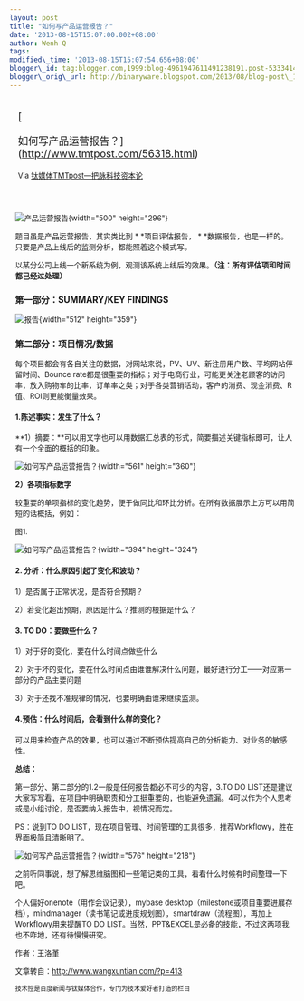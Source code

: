 ```yaml
--- 
layout: post 
title: "如何写产品运营报告？" 
date: '2013-08-15T15:07:00.002+08:00' 
author: Wenh Q
tags:
modified\_time: '2013-08-15T15:07:54.656+08:00' 
blogger\_id: tag:blogger.com,1999:blog-4961947611491238191.post-5333414174588501116
blogger\_orig\_url: http://binaryware.blogspot.com/2013/08/blog-post\_15.html
---
```

<div style="margin: 10px; padding: 5px;">

<div style="font-size: 18px;">

[

如何写产品运营报告？](http://www.tmtpost.com/56318.html)

</div>

<div style="font-size: 13px;">

Via [钛媒体TMTpost—把脉科技资本论](http://www.tmtpost.com/)

</div>

</div>

<div style="font-size: 13px; padding: 15px 0 10px 10px;">

![产品运营报告](http://www.tmtpost.com/wp-content/uploads/2013/08/137644860940.jpg "产品运营报告"){width="500"
height="296"}



题目虽是产品运营报告，其实类比到
*
*项目评估报告，
*
*数据报告，也是一样的。只要是产品上线后的监测分析，都能照着这个模式写。

以某分公司上线一个新系统为例，观测该系统上线后的效果。**（注：所有评估项和时间都已经过处理）**

### **第一部分：SUMMARY/KEY FINDINGS**

![报告](http://www.tmtpost.com/wp-content/uploads/2013/08/137644706860.jpg "报告"){width="512"
height="359"}

### **第二部分：项目情况/数据**

每个项目都会有各自关注的数据，对网站来说，PV、UV、新注册用户数、平均网站停留时间、Bounce
rate都是很重要的指标；对于电商行业，可能更关注老顾客的访问率，放入购物车的比率，订单率之类；对于各类营销活动，客户的消费、现金消费、R值、ROI则更能衡量效果。

#### **1.陈述事实：发生了什么？**

**1）摘要：**可以用文字也可以用数据汇总表的形式，简要描述关键指标即可，让人有一个全面的概括的印象。

![如何写产品运营报告？](http://www.tmtpost.com/wp-content/uploads/2013/08/137644711365.jpg "如何写产品运营报告？"){width="561"
height="360"}

**2）各项指标数字**

较重要的单项指标的变化趋势，便于做同比和环比分析。在所有数据展示上方可以用简短的话概括，例如：

图1.

![如何写产品运营报告？](http://www.tmtpost.com/wp-content/uploads/2013/08/137644715498.jpg "如何写产品运营报告？"){width="394"
height="324"}





#### **2. 分析：什么原因引起了变化和波动？**

1）是否属于正常状况，是否符合预期？

2）若变化超出预期，原因是什么？推测的根据是什么？

#### **3. TO DO：要做些什么？**

1）对于好的变化，要在什么时间点做些什么

2）对于坏的变化，要在什么时间点由谁谁解决什么问题，最好进行分工——对应第一部分的产品主要问题

3）对于还找不准规律的情况，也要明确由谁来继续监测。

#### **4.预估：什么时间后，会看到什么样的变化？**

可以用来检查产品的效果，也可以通过不断预估提高自己的分析能力、对业务的敏感性。

**总结：**

第一部分、第二部分的1.2一般是任何报告都必不可少的内容，3.TO DO
LIST还是建议大家写写看，在项目中明确职责和分工挺重要的，也能避免遗漏。4可以作为个人思考或是小组讨论，是否要纳入报告中，视情况而定。

PS：说到TO DO
LIST，现在项目管理、时间管理的工具很多，推荐Workflowy，胜在界面极简且清晰明了。

![如何写产品运营报告？](http://www.tmtpost.com/wp-content/uploads/2013/08/137644722486.jpg "如何写产品运营报告？"){width="576"
height="218"}

之前听同事说，想了解思维脑图和一些笔记类的工具，看看什么时候有时间整理一下吧。

个人偏好onenote（用作会议记录），mybase
desktop（milestone或项目重要进展存档），mindmanager（读书笔记或进度规划图），smartdraw（流程图），再加上Workflowy用来提醒TO
DO
LIST。当然，PPT&EXCEL是必备的技能，不过这两项我也不咋地，还有待慢慢研究。



作者：王洛堇

文章转自：<http://www.wangxuntian.com/?p=413>

    技术控是百度新闻与钛媒体合作，专门为技术爱好者打造的栏目

</div>
